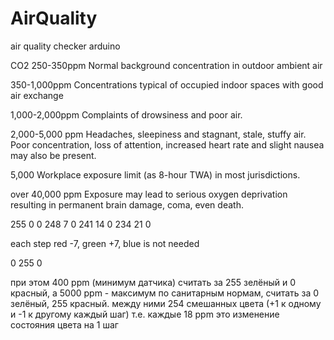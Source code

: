 # AirQuality
air quality checker arduino

CO2
250-350ppm	Normal background concentration in outdoor ambient air

350-1,000ppm	Concentrations typical of occupied indoor spaces with good air exchange

1,000-2,000ppm	Complaints of drowsiness and poor air.

2,000-5,000 ppm	Headaches, sleepiness and stagnant, stale, stuffy air. Poor concentration, loss of attention, increased heart rate and slight nausea may also be present.

5,000	Workplace exposure limit (as 8-hour TWA) in most jurisdictions.

over 40,000 ppm	Exposure may lead to serious oxygen deprivation resulting in permanent brain damage, coma, even death.

255 0 0
248 7 0
241 14 0
234 21 0

each step red -7, green +7, blue is not needed

0 255 0

при этом 400 ppm (минимум датчика) считать за 255 зелёный и 0 красный, а 5000 ppm - максимум по санитарным нормам, считать за 0 зелёный, 255 красный. между ними 254 смешанных цвета (+1 к одному и -1 к другому каждый шаг)
т.е. каждые 18 ppm это изменение состояния цвета на 1 шаг
